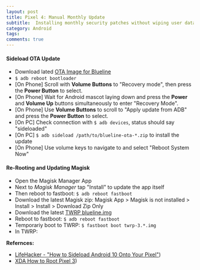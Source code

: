 ```yaml
---
layout: post
title: Pixel 4: Manual Monthly Update
subtitle:  Installing monthly security patches without wiping user data on rooted Google Pxiel 3"
category: Android
tags:
comments: true
---
```


#### Sideload OTA Update

 - Download lated [OTA Image for Blueline](https://developers.google.com/android/ota#blueline)
 - ```$ adb reboot bootloader```
 - [On Phone] Scroll with **Volume Buttons** to "Recovery mode", then press the **Power Button** to select.
 - [On Phone] Wait for Android mascot laying down and press the **Power** and **Volume Up** buttons simultaneously to enter "Recovery Mode".
 - [On Phone] Use **Volume Buttons** to scroll to "Apply update from ADB" and press the **Power Button** to select.
 - [On PC] Check connection with ```$ adb devices```, status should say "sideloaded"
 - [On PC] ```$ adb sideload /path/to/blueline-ota-*.zip``` to install the update
 - [On Phone] Use volume keys to navigate to and select "Reboot System Now"

#### Re-Rooting and Updating Magisk

- Open the Magisk Manager App
- Next to *Magisk Manager* tap "Install" to update the app itself
- Then reboot to fastboot: ```$ adb reboot fastboot```
- Download the latest Magisk zip: Magisk App > Magisk is not installed > Install > Install > Download Zip Only
- Download the latest [TWRP blueline.img](https://dl.twrp.me/blueline/)
- Reboot to fastboot: ```$ adb reboot fastboot```
- Temporariy boot to TWRP: ```$ fastboot boot twrp-3.*.img```
- In TWRP: 

**Refernces:**

- [LifeHacker - "How to Sideload Android 10 Onto Your Pixel"](https://lifehacker.com/how-to-sideload-android-10-onto-your-pixel-instead-of-w-1838072534))
- [XDA How to Root Pixel 3](https://www.xda-developers.com/google-pixel-3-unlock-bootloader-root-magisk/))


